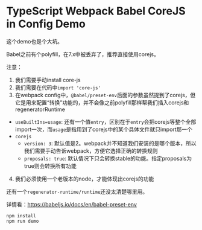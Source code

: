 TypeScript Webpack Babel CoreJS in Config Demo
=======================================

这个demo也是个大坑。

Babel之前有个polyfill，在7.x中被丢弃了，推荐直接使用corejs。

注意：
1. 我们需要手动install core-js
2. 我们需要在代码中`import 'core-js'`
3. 在webpack config中，`@babel/preset-env`后面的参数虽然提到了corejs，但它是用来配置“转换”功能的，并不会像之前polyfill那样帮我们插入corejs和regeneratorRuntime
  - `useBuiltIns=usage`: 还有一个值`entry`，区别在于`entry`会把corejs等整个全部import一次，而`usage`是指用到了corejs中的某个具体文件就只import那一个
  - `corejs`
    - `version: 3`: 默认值是2。webpack并不知道我们安装的是哪个版本，所以我们需要手动告诉webpack，方便它选择正确的转换规则
    - `proposals: true`: 默认情况下只会转换stable的功能。指定proposals为true则会转换所有功能
4. 我们必须使用一个老版本的node，才能体现出corejs的功能

还有一个`regenerator-runtime/runtime`还没太清楚哪里用。

详情看：https://babeljs.io/docs/en/babel-preset-env

```
npm install
npm run demo
```
